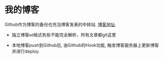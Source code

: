 # 我的博客
Github作为博客的备份也充当博客发表的中转站. [博客地址](http://www.jaywaychou.com). 

- 独立博客`md`格式有些不能完全解析，所有文章都git这里

- 本地博客push到Github后, 由Github的Hook功能, 触发博客服务器上更新博客并进行deploy.
